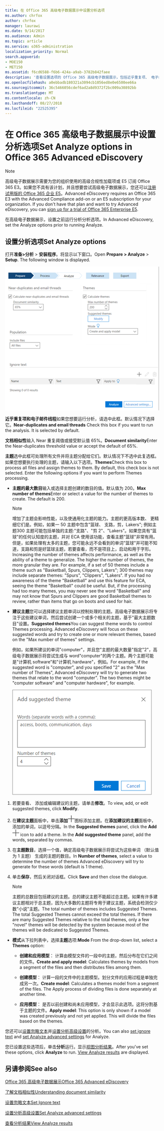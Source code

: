 ```yaml
---
title: 在 Office 365 高级电子数据展示中设置分析选项
ms.author: chrfox
author: chrfox
manager: laurawi
ms.date: 9/14/2017
ms.audience: Admin
ms.topic: article
ms.service: o365-administration
localization_priority: Normal
search.appverid:
- MOE150
- MET150
ms.assetid: f6cd6588-f6b6-424a-a9ab-3782b842faee
description: '查看设置选项的 Office 365 高级电子数据展示，包括近乎重复项、 电子邮件线程和主题中的分析过程的步骤。  '
ms.openlocfilehash: a0ebbadb180321a3094cb1056ed8e0e6500ee66a
ms.sourcegitcommit: 36c5466056cdef6ad2a8d9372f2bc009a30892bb
ms.translationtype: MT
ms.contentlocale: zh-CN
ms.lasthandoff: 08/27/2018
ms.locfileid: "22525395"
---
```

# <a name="set-analyze-options-in-office-365-advanced-ediscovery"></a><span data-ttu-id="fbfa0-103">在 Office 365 高级电子数据展示中设置分析选项</span><span class="sxs-lookup"><span data-stu-id="fbfa0-103">Set Analyze options in Office 365 Advanced eDiscovery</span></span>

> [!NOTE]
> <span data-ttu-id="fbfa0-p101">高级电子数据展示需要为您的组织使用的高级合规性加载项或 E5 订阅 Office 365 E3。如果您不具有该计划，并且想要尝试高级电子数据展示，您还可以[注册试用版的 Office 365 企业 E5](https://go.microsoft.com/fwlink/p/?LinkID=698279)。</span><span class="sxs-lookup"><span data-stu-id="fbfa0-p101">Advanced eDiscovery requires an Office 365 E3 with the Advanced Compliance add-on or an E5 subscription for your organization. If you don't have that plan and want to try Advanced eDiscovery, you can [sign up for a trial of Office 365 Enterprise E5](https://go.microsoft.com/fwlink/p/?LinkID=698279).</span></span> 
  
<span data-ttu-id="fbfa0-106">在高级电子数据展示，设置之前运行分析分析选项。</span><span class="sxs-lookup"><span data-stu-id="fbfa0-106">In Advanced eDiscovery, set the Analyze options prior to running Analyze.</span></span>
  
## <a name="set-analyze-options"></a><span data-ttu-id="fbfa0-107">设置分析选项</span><span class="sxs-lookup"><span data-stu-id="fbfa0-107">Set Analyze options</span></span>

<span data-ttu-id="fbfa0-p102">打开**准备\>分析** \> **安装程序**。将显示以下窗口。</span><span class="sxs-lookup"><span data-stu-id="fbfa0-p102">Open **Prepare \> Analyze** \> **Setup**. The following window is displayed.</span></span>
  
![设置分析选项](media/c3ec7a92-8484-4812-b98c-aa3eb740e5b7.png)
  
 <span data-ttu-id="fbfa0-p103">**近乎重复项和电子邮件线程**如果您想要运行分析，请选中此框。默认情况下选择它。</span><span class="sxs-lookup"><span data-stu-id="fbfa0-p103">**Near-duplicates and email threads** Check this box if you want to run the analysis. It is selected by default.</span></span> 
  
 <span data-ttu-id="fbfa0-113">**文档相似性**输入 Near 重复阈值或接受默认值 65%。</span><span class="sxs-lookup"><span data-stu-id="fbfa0-113">**Document similarity**Enter the Near-duplicates threshold value or accept the default of 65%.</span></span> 
  
 <span data-ttu-id="fbfa0-p104">**主题**选中此框可处理所有文件并将主题分配给它们。默认情况下不选中此复选框。如果您想要执行处理的主题，请输入以下选项。</span><span class="sxs-lookup"><span data-stu-id="fbfa0-p104">**Themes**Check this box to process all files and assign themes to them. By default, this check box is not selected. Enter the following options if you want to perform Themes processing.</span></span>
  
- <span data-ttu-id="fbfa0-p105">**主题的最大数目**输入或选择主题创建的数目的值。默认值为 200。</span><span class="sxs-lookup"><span data-stu-id="fbfa0-p105">**Max number of themes**Enter or select a value for the number of themes to create. The default is 200.</span></span> 
    
    > [!NOTE]
    > <span data-ttu-id="fbfa0-p106">增加了主题会影响性能，以及使通用化主题的能力。主题的更高版本数、 更精细它们是。例如，如果一 50 主题中包含"篮球、 支路，剪，Lakers"; 例如主题300 主题可能包括单独的主题:"支路"、"剪 2"、"Lakers"。如果您具有"篮球"的任何认知度的主题，并对 ECA 使用该功能，查看主题"篮球"非常有用。但是，如果处理有太多的主题，您可能永远不会看到的单词"篮球"并可能不知道，支路和剪是好篮球主题，若要查看，而不是项目上，启动和用于字形。</span><span class="sxs-lookup"><span data-stu-id="fbfa0-p106">Increasing the number of themes affects performance, as well as the ability of a theme to generalize. The higher the number of themes, the more granular they are. For example, if a set of 50 themes include a theme such as "Basketball, Spurs, Clippers, Lakers"; 300 themes may include separate themes: "Spurs", "Clippers", "Lakers". If you had no awareness of the theme "Basketball" and use this feature for ECA, seeing the theme "Basketball" could be useful. But, if the processing had too many themes, you may never see the word "Basketball" and may not know that Spurs and Clippers are good Basketball themes to review, rather than items that go on boots and used for hair.</span></span> 
  
- <span data-ttu-id="fbfa0-p107">**建议主题**您可以选择建议主题单词以控制处理的主题。高级电子数据展示将专注于这些建议单词，然后尝试创建一个或多个相关的主题，基于"最大主题数目"设置。</span><span class="sxs-lookup"><span data-stu-id="fbfa0-p107">**Suggested themes**You can suggest theme words to control Themes processing. Advanced eDiscovery will focus on these suggested words and try to create one or more relevant themes, based on the "Max number of themes" settings.</span></span> 
    
    <span data-ttu-id="fbfa0-p108">例如，如果所建议的单词"computer"，并且您"主题的最大数量"指定"2"，高级电子数据展示将尝试生成与 word"computer"的两个主题。两个主题可能是"计算机 software"和"计算机 hardware"，例如。</span><span class="sxs-lookup"><span data-stu-id="fbfa0-p108">For example, if the suggested word is "computer", and you specified "2" as the "Max number of Themes", Advanced eDiscovery will try to generate two themes that relate to the word "computer". The two themes might be "computer software" and "computer hardware", for example.</span></span> 
    
    ![添加建议的主题](media/06e9ffd3-a76c-423b-b450-9e465eb9a02f.png)
  
1. <span data-ttu-id="fbfa0-129">若要查看、 添加或编辑建议的主题，请单击**修改**。</span><span class="sxs-lookup"><span data-stu-id="fbfa0-129">To view, add, or edit suggested themes, click **Modify**.</span></span>
    
2. <span data-ttu-id="fbfa0-p109">在**建议主题**面板中，单击**添加**![添加图标](media/c2dd8b3a-5a22-412c-a7fa-143f5b2b5612.png)图标添加主题。在**添加建议的主题**面板中，添加的单词，以逗号分隔。</span><span class="sxs-lookup"><span data-stu-id="fbfa0-p109">In the **Suggested themes** panel, click the **Add**![add icon](media/c2dd8b3a-5a22-412c-a7fa-143f5b2b5612.png) icon to add a theme. In the **Add suggested theme** panel, add the words, separated by commas.</span></span> 
    
3. <span data-ttu-id="fbfa0-132">在**主题数目**，选择一个值，确定高级电子数据展示将尝试为这些单词 （默认值为 1 主题） 生成的主题的数目。</span><span class="sxs-lookup"><span data-stu-id="fbfa0-132">In **Number of themes**, select a value to determine the number of themes Advanced eDiscovery will try to generate for these words (default is 1 theme).</span></span>
    
4. <span data-ttu-id="fbfa0-133">单击**保存**，然后关闭对话框。</span><span class="sxs-lookup"><span data-stu-id="fbfa0-133">Click **Save** and then close the dialogue.</span></span> 
    
    > [!NOTE]
    > <span data-ttu-id="fbfa0-p110">主题的总数目包括建议的主题。总的建议主题不能超过总主题。如果有许多建议主题相对于总主题，因为大多数的主题将专用于建议主题，系统会检测仅少数"小说"主题。</span><span class="sxs-lookup"><span data-stu-id="fbfa0-p110">The total number of themes includes Suggested Themes. The total Suggested Themes cannot exceed the total themes. If there are many Suggested Themes relative to the total themes, only a few "novel" themes will be detected by the system because most of the themes will be dedicated to Suggested Themes.</span></span> 
  
- <span data-ttu-id="fbfa0-137">**模式**从下拉列表中，选择**主题**选项:</span><span class="sxs-lookup"><span data-stu-id="fbfa0-137">**Mode** From the drop-down list, select a **Themes** option:</span></span> 
    
  - <span data-ttu-id="fbfa0-138">**创建和应用模型**： 计算由模型文件的一段中的主题，然后分布在它们之间的文件。</span><span class="sxs-lookup"><span data-stu-id="fbfa0-138">**Create and apply model**: Calculates themes by models from a segment of the files and then distributes files among them.</span></span>
    
  - <span data-ttu-id="fbfa0-p111">**创建模型**： 计算一段的文件中的主题模型。划分文件的应用过程是单独完成另一次。</span><span class="sxs-lookup"><span data-stu-id="fbfa0-p111">**Create model**: Calculates a themes model from a segment of the files. The Apply process of dividing files is done separately at another time.</span></span>
    
  - <span data-ttu-id="fbfa0-p112">**应用模型**： 是否以前创建和尚未应用模型，才会显示此选项。这将分割基于主题的文件。</span><span class="sxs-lookup"><span data-stu-id="fbfa0-p112">**Apply model**: This option is only shown if a model was created previously and not yet applied. This will divide the files based on the themes.</span></span>
    
<span data-ttu-id="fbfa0-143">您还可以[设置忽略文本](set-ignore-text-in-advanced-ediscovery.md)并[设置分析高级设置](set-analyze-advanced-settings-in-advanced-ediscovery.md)的分析。</span><span class="sxs-lookup"><span data-stu-id="fbfa0-143">You can also [set ignore text](set-ignore-text-in-advanced-ediscovery.md) and [set Analyze advanced settings](set-analyze-advanced-settings-in-advanced-ediscovery.md) for Analyze.</span></span> 
  
<span data-ttu-id="fbfa0-p113">您已设置这些选项后，单击**分析**运行。显示[视图分析结果](view-analyze-results-in-advanced-ediscovery.md)。</span><span class="sxs-lookup"><span data-stu-id="fbfa0-p113">After you've set these options, click **Analyze** to run. [View Analyze results](view-analyze-results-in-advanced-ediscovery.md) are displayed.</span></span> 
  
## <a name="see-also"></a><span data-ttu-id="fbfa0-146">另请参阅</span><span class="sxs-lookup"><span data-stu-id="fbfa0-146">See also</span></span>

[<span data-ttu-id="fbfa0-147">Office 365 高级电子数据展示</span><span class="sxs-lookup"><span data-stu-id="fbfa0-147">Office 365 Advanced eDiscovery</span></span>](office-365-advanced-ediscovery.md)
  
[<span data-ttu-id="fbfa0-148">了解文档相似性</span><span class="sxs-lookup"><span data-stu-id="fbfa0-148">Understanding document similarity</span></span>](understand-document-similarity-in-advanced-ediscovery.md)
  
[<span data-ttu-id="fbfa0-149">设置忽略文本</span><span class="sxs-lookup"><span data-stu-id="fbfa0-149">Set Ignore text </span></span>](set-ignore-text-in-advanced-ediscovery.md)
  
[<span data-ttu-id="fbfa0-150">设置分析高级设置</span><span class="sxs-lookup"><span data-stu-id="fbfa0-150">Set Analyze advanced settings</span></span>](set-analyze-advanced-settings-in-advanced-ediscovery.md)
  
[<span data-ttu-id="fbfa0-151">查看分析结果</span><span class="sxs-lookup"><span data-stu-id="fbfa0-151">View Analyze results</span></span>](view-analyze-results-in-advanced-ediscovery.md)

